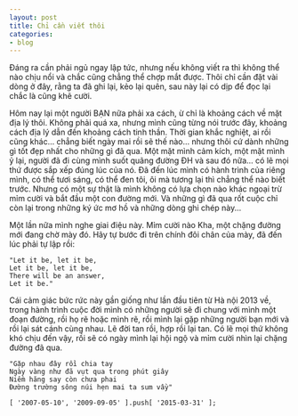 ```yaml
---
layout: post
title: Chỉ cần viết thôi
categories:
- blog
---
```


Đáng ra cần phải ngủ ngay lập tức, nhưng nếu không viết ra thì không thể nào chịu nổi và chắc cũng chẳng thể chợp mắt được. Thôi chỉ cần đặt vài dòng ở đây, rằng ta đã ghi lại, kẻo lại quên, sau này lại có dịp để đọc lại chắc là cũng khẽ cười.

Hôm nay lại một người BẠN nữa phải xa cách, ừ chỉ là khoảng cách về mặt địa lý thôi. Không phải quá xa, nhưng mình cũng từng nói trước đây, khoảng cách địa lý dẫn đến khoảng cách tinh thần. Thời gian khắc nghiệt, ai rồi cũng khác... chẳng biết ngày mai rồi sẽ thế nào... nhưng thôi cứ dành những gì tốt đẹp nhất cho những gì đã qua. Một mặt mình cảm kích, một mặt mình ỷ lại, người đã đi cùng mình suốt quãng đường ĐH và sau đó nữa... có lẽ mọi thứ được sắp xếp đúng lúc của nó. Đã đến lúc mình có hành trình của riêng mình, có thể tươi sáng, có thể đen tôi, ôi mà tương lại thì chẳng thể nào biết trước. Nhưng có một sự thật là mình không có lựa chọn nào khác ngoại trừ mỉm cười và bắt đầu một con đường mới. Và những gì đã qua rốt cuộc chỉ còn lại trong những ký ức mơ hồ và những dòng ghi chép này...

Một lần nữa mình nghe giai điệu này. Mỉm cười nào Kha, một chặng đường mới đang chờ mày đó. Hãy tự bước đi trên chính đôi chân của mày, đã đến lúc phải tự lập rồi:

    "Let it be, let it be, 
    Let it be, let it be, 
    There will be an answer, 
    Let it be."

Cái cảm giác bức rức này gần giống như lần đầu tiên từ Hà nội 2013 về, trong hành trình cuộc đời mình có những người sẽ đi chung với mình một đoạn đường, rồi họ rẽ hoặc mình rẽ, rồi mình lại gặp những người bạn mới và rồi lại sát cánh cùng nhau. Lẽ đời tan rồi, hợp rồi lại tan. Có lẽ mọi thứ không khó chịu đến vậy, rồi sẽ có ngày mình lại hội ngộ và mỉm cười nhìn lại chặng đường đã qua. 

    "Gặp nhau đây rồi chia tay 
    Ngày vàng như đã vụt qua trong phút giây 
    Niềm hăng say còn chưa phai 
    Đường trường sông núi hẹn mai ta sum vầy"

    [ '2007-05-10', '2009-09-05' ].push[ '2015-03-31' ];
